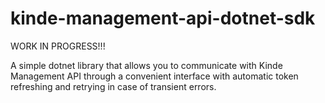 # kinde-management-api-dotnet-sdk

WORK IN PROGRESS!!!

A simple dotnet library that allows you to communicate with Kinde Management API through a convenient interface with automatic token refreshing and retrying in case of transient errors.
